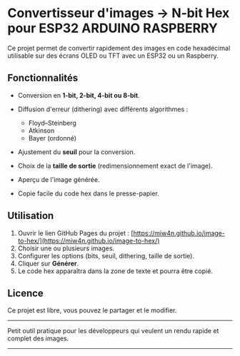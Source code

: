# Convertisseur d'images → N‑bit Hex pour ESP32 ARDUINO RASPBERRY 

Ce projet permet de convertir rapidement des images en code hexadécimal utilisable sur des écrans OLED ou TFT avec un ESP32 ou un Raspberry.

## Fonctionnalités

* Conversion en **1‑bit, 2‑bit, 4‑bit ou 8‑bit**.
* Diffusion d'erreur (dithering) avec différents algorithmes :

  * Floyd–Steinberg
  * Atkinson
  * Bayer (ordonné)
* Ajustement du **seuil** pour la conversion.
* Choix de la **taille de sortie** (redimensionnement exact de l'image).
* Aperçu de l'image générée.
* Copie facile du code hex dans le presse-papier.

## Utilisation

1. Ouvrir le lien GitHub Pages du projet : [https://miw4n.github.io/image-to-hex/](https://miw4n.github.io/image-to-hex/)
2. Choisir une ou plusieurs images.
3. Configurer les options (bits, seuil, dithering, taille de sortie).
4. Cliquer sur **Générer**.
5. Le code hex apparaîtra dans la zone de texte et pourra être copié.

## Licence

Ce projet est libre, vous pouvez le partager et le modifier.

---

Petit outil pratique pour les développeurs qui veulent un rendu rapide et complet des images.
****
